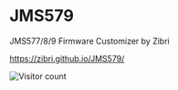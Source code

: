 # JMS579
JMS577/8/9 Firmware Customizer by Zibri  

https://zibri.github.io/JMS579/  

![Visitor count](https://visitor-badge.glitch.me/badge?page_id=jms579.visitor-badge "Visitor count")
